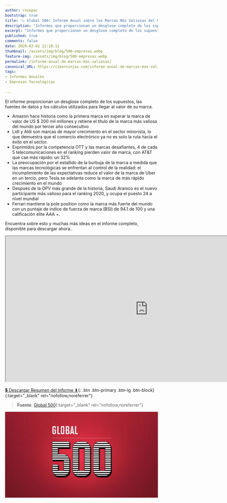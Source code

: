 ```yaml
---
author: rosepac
bootstrap: true
title: '▷ Global 500: Informe Anual sobre las Marcas Más Valiosas del Mundo de la Tecnología en 2020'
description: "Informes que proporcionan un desglose completo de los supuestos, las fuentes de datos y los cálculos utilizados para llegar al valor global de las marcas tecnológicas más valiosas"
excerpt: "Informes que proporcionan un desglose completo de los supuestos, las fuentes de datos y los cálculos utilizados para llegar al valor global de las marcas tecnológicas más valiosas"
published: true
comments: false
date: 2020-02-01 12:10:12
thumbnail: /assets/img/blog/500-empresas.webp
feature-img: /assets/img/blog/500-empresas.webp
permalink: /informe-anual-de-marcas-mas-valiosas/
canonical_URL: https://ciberninjas.com/informe-anual-de-marcas-mas-valiosas/
tags:
- Informes Anuales
- Empresas Tecnológicas

---
```


El informe proporcionan un desglose completo de los supuestos, las fuentes de datos y los cálculos utilizados para llegar al valor de su marca.

- Amazon hace historia como la primera marca en superar la marca de valor de US $ 200 mil millones y retiene el título de la marca más valiosa del mundo por tercer año consecutivo
- Lidl y Aldi son marcas de mayor crecimiento en el sector minorista, lo que demuestra que el comercio electrónico ya no es solo la ruta hacia el éxito en el sector.
- Exprimidos por la competencia OTT y las marcas desafiantes, 4 de cada 5 telecomunicaciones en el ranking pierden valor de marca, con AT&T que cae más rápido: un 32%
- La preocupación por el estallido de la burbuja de la marca a medida que las marcas tecnológicas se enfrentan al control de la realidad: el incumplimiento de las expectativas reduce el valor de la marca de Uber en un tercio, pero Tesla se adelanta como la marca de más rápido crecimiento en el mundo
- Después de la OPV más grande de la historia, Saudi Aramco es el nuevo participante más valioso para el ranking 2020, y ocupa el puesto 24 a nivel mundial
- Ferrari mantiene la pole position como la marca más fuerte del mundo con un puntaje de índice de fuerza de marca (BSI) de 94.1 de 100 y una calificación elite AAA +.

Encuentra sobre esto y muchas más ideas en el informe completo, disponible para descargar ahora..

<iframe src="https://drive.google.com/file/d/1Ex-xK187wQQBOegUKSogBkrmofb5h4cA/preview" width="935" height="480"></iframe>

[💲 Descargar Resumen del Informe ⬇](https://brandirectorypublic.s3.eu-west-2.amazonaws.com/reports_free/brand-finance-global-500-2020-preview.pdf){: .btn .btn-primary .btn-lg .btn-block}{:target="_blank" rel="nofollow,noreferrer"}

> **Fuente**: [Global 500](https://brandirectory.com/rankings/global/){:target="_blank" rel="nofollow,noreferrer"}

![](/assets/img/blog/500-empresas.webp "Global 500, las quinientas empresas más importantes del mundo de la tecnología")